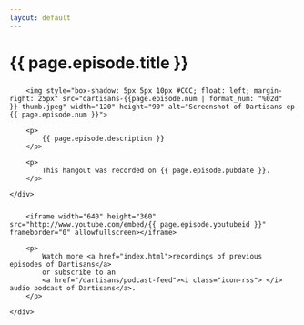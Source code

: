 ```yaml
---
layout: default
---
```


# {{ page.episode.title }}

<div class="row" style="margin-top: 25px">
	<div class="span12">

		<img style="box-shadow: 5px 5px 10px #CCC; float: left; margin-right: 25px" src="dartisans-{{page.episode.num | format_num: "%02d" }}-thumb.jpeg" width="120" height="90" alt="Screenshot of Dartisans ep {{ page.episode.num }}">

		<p>
			{{ page.episode.description }}
		</p>

		<p>
			This hangout was recorded on {{ page.episode.pubdate }}.
		</p>

	</div>
</div>

<div class="row" style="margin-top: 25px">
	<div class="span12">

		<iframe width="640" height="360" src="http://www.youtube.com/embed/{{ page.episode.youtubeid }}" frameborder="0" allowfullscreen></iframe>

		<p>
			Watch more <a href="index.html">recordings of previous episodes of Dartisans</a>
			or subscribe to an
			<a href="/dartisans/podcast-feed"><i class="icon-rss"> </i> audio podcast of Dartisans</a>.
		</p>

	</div>
</div>